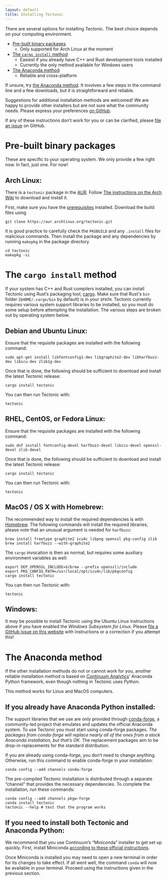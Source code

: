 ```yaml
---
layout: default
title: Installing Tectonic
---
```


There are several options for installing Tectonic. The best choice depends on
your computing environment.

- [Pre-built binary packages](#pre-built-binary-packages)
  - Only supported for Arch Linux at the moment
- [The `cargo install` method](#the-cargo-install-method)
  - Easiest if you already have C++ and Rust development tools installed
  - Currently the only method available for Windows users
- [The Anaconda method](#the-anaconda-method)
  - Reliable and cross-platform

If unsure, try [the Anaconda method](#the-anaconda-method). It involves a few
steps in the command line and a few downloads, but it is straightforward and
reliable.

<p class="bs-callout bs-callout-warning">Suggestions for additional
installation methods are welcomed! We are happy to provide other installers
but are not sure what the community needs. Please express your preferences <a
href="https://github.com/tectonic-typesetting/tectonic-typesetting.github.io/issues/1">on
GitHub</a>.</p>

<p class="bs-callout bs-callout-warning">If any of these instructions don’t
work for you or can be clarified, please <a
href="https://github.com/tectonic-typesetting/tectonic-typesetting.github.io/issues/">file
an issue</a> on GitHub.</p>


# Pre-built binary packages

These are specific to your operating system. We only provide a few right now.
In fact, just one. For now!

## Arch Linux:

There is a `tectonic` package in the
[AUR](https://aur.archlinux.org/packages/tectonic/).
Follow
[The instructions on the Arch Wiki](https://wiki.archlinux.org/index.php/Arch_User_Repository#Installing_packages)
to download and install it.

First, make sure you have the
[prerequisites](https://wiki.archlinux.org/index.php/Arch_User_Repository#Prerequisites)
installed.
Download the build files using
```
git clone https://aur.archlinux.org/tectonic.git
```
It is good practice to carefully check the `PKGBUILD`
and any `.install` files for malicious commands.
Then install the package and any dependencies
by running `makepkg` in the package directory
```
cd tectonic
makepkg -si
```

# The `cargo install` method

If your system has C++ and Rust compilers installed, you can install Tectonic
using Rust’s packaging tool, [cargo](http://doc.crates.io/index.html).
Make sure that Rust's `bin` folder (`$HOME/.cargo/bin` by default) is in
your `$PATH`.
Tectonic currently requires various system support libraries to be installed,
so you must do some setup before attempting the installation. The various
steps are broken out by operating system below.

## Debian and Ubuntu Linux:

Ensure that the requisite packages are installed with the following command:

```
sudo apt-get install libfontconfig1-dev libgraphite2-dev libharfbuzz-dev libicu-dev zlib1g-dev
```

Once that is done, the following should be sufficient to download and install
the latest Tectonic release:

```
cargo install tectonic
```

You can then run Tectonic with:

```
tectonic
```

## RHEL, CentOS, or Fedora Linux:

Ensure that the requisite packages are installed with the following command:

```
sudo dnf install fontconfig-devel harfbuzz-devel libicu-devel openssl-devel zlib-devel
```

Once that is done, the following should be sufficient to download and install
the latest Tectonic release:

```
cargo install tectonic
```

You can then run Tectonic with:

```
tectonic
```

## MacOS / OS X with Homebrew:

The recommended way to install the required dependencies is with
[Homebrew](http://brew.sh). The following commands will install the required
libraries; please note that an unusual argument is needed for `harfbuzz`:

```
brew install freetype graphite2 icu4c libpng openssl pkg-config zlib
brew install harfbuzz --with-graphite2
```

The `cargo` invocation is then as normal, but requires some auxiliary
environment variables as well:

```
export DEP_OPENSSL_INCLUDE=$(brew --prefix openssl)/include
export PKG_CONFIG_PATH=/usr/local/opt/icu4c/lib/pkgconfig
cargo install tectonic
```

You can then run Tectonic with:

```
tectonic
```

## Windows:

It *may* be possible to install Tectonic using the Ubuntu Linux instructions
above if you have enabled the *Windows Subsystem for Linux*. Please
[file a GitHub issue on this website](https://github.com/tectonic-typesetting/tectonic-typesetting.github.io/issues)
with instructions or a correction if you attempt this!

# The Anaconda method

If the other installation methods do not or cannot work for you, another
reliable installation method is based on
[Continuum Analytics](https://www.continuum.io/)’ Anaconda Python framework,
even though nothing in Tectonic uses Python.

This method works for Linux and MacOS computers.

## If you already have Anaconda Python installed:

The support libraries that we use are only provided through
[conda-forge](http://conda-forge.github.io/), a community-led project that
emulates and updates the official Anaconda system. To use Tectonic you must
start using conda-forge packages. *The packages from conda-forge will replace
nearly all of the ones from a stock Anaconda installation, but that’s OK.* The
replacement packages aim to be drop-in replacements for the standard
distribution.

If you are already using conda-forge, you don’t need to change anything.
Otherwise, run this command to enable conda-forge in your installation:

```
conda config --add channels conda-forge
```

The pre-compiled Tectonic installation is distributed through a separate
“channel” that provides the necessary dependencies. To complete the
installation, run these commands:

```
conda config --add channels pkgw-forge
conda install tectonic
tectonic --help # test that the program works
```

## If you need to install both Tectonic and Anaconda Python:

We recommend that you use Continuum’s “Miniconda” installer to get set up
quickly. First, install Miniconda
[according to these official instructions](https://conda.io/docs/install/quick.html).

Once Miniconda is installed you may need to open a new terminal in order for
its changes to take effect. If all went well, the command `conda` will now be
available in your terminal. Proceed using the instructions given in the
previous section.
